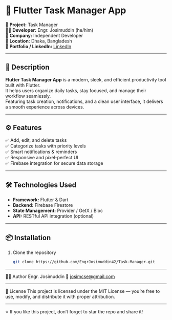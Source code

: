 # 🧭 Flutter Task Manager App

🚀 **Project:** Task Manager  
👨‍💻 **Developer:** Engr. Josimuddin (he/him)  
🏢 **Company:** Independent Developer  
📍 **Location:** Dhaka, Bangladesh  
🔗 **Portfolio / LinkedIn:** [LinkedIn](https://www.linkedin.com/in/engrjosimuddin)

---

## 📝 Description
**Flutter Task Manager App** is a modern, sleek, and efficient productivity tool built with Flutter.  
It helps users organize daily tasks, stay focused, and manage their workflow seamlessly.  
Featuring task creation, notifications, and a clean user interface, it delivers a smooth experience across devices.

---

## ⚙️ Features
✅ Add, edit, and delete tasks  
✅ Categorize tasks with priority levels  
✅ Smart notifications & reminders  
✅ Responsive and pixel-perfect UI  
✅ Firebase integration for secure data storage

---

## 🛠️ Technologies Used
- **Framework:** Flutter & Dart
- **Backend:** Firebase Firestore
- **State Management:** Provider / GetX / Bloc
- **API:** RESTful API integration (optional)

---

## 📦 Installation

1. Clone the repository
   ```bash
   git clone https://github.com/EngrJosimuddin42/Task-Manager.git

---

🧑‍💻 Author
Engr. Josimuddin
📧 josimcse@gmail.com

---
🪪 License
This project is licensed under the MIT License — 
you’re free to use, modify, and distribute it with proper attribution.

---

⭐ If you like this project, don’t forget to star the repo and share it!

